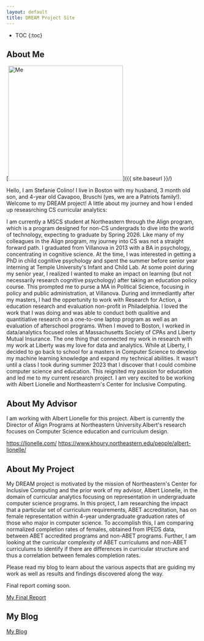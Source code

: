 ```yaml
---
layout: default
title: DREAM Project Site
---
```


* TOC
{:toc}

## About Me

[<img src="{{ site.baseurl }}/images/family.JPG" alt="Me" style="width: 300px;"/>]({{ site.baseurl }}/)

Hello, I am Stefanie Colino! I live in Boston with my husband, 3 month old son, and 4-year old Cavapoo, Bruschi (yes, we are a Patriots family!). Welcome to my DREAM project! A little about my journey and how I ended up reseasrching CS curricular analytics: 

 I am currently a MSCS student at Northeastern through the Align program, which is a program designed for non-CS undergrads to dive into the world of technology, expecting to graduate by Spring 2026.  Like many of my colleagues in the Align program, my journey into CS was not a straight forward path.  I graduated from Villanova in 2013 with a BA in psychology, concentrating in cognitive science.  At the time, I was interested in getting a PhD in child cognitive psychology and spent the summer before senior year interning at Temple University's Infant and Child Lab.  At some point during my senior year, I realized I wanted to make an impact on learning (but not necessarily research cognitive psychology) after taking an education policy course.  This prompted me to purse a MA in Political Science, focusing in policy and public administration, at Villanova. During and immediantly after my masters, I had the oppertunity to work with Research for Action, a education research and evaluation non-profit in Philadelphia. I loved the work that I was doing and was able to conduct both qualitive and quantitiative research on a one-to-one laptop program as well as an evaluation of afterschool programs.  When I moved to Boston, I worked in data/analytics focused roles at Massachusetts Society of CPAs and Liberty Mutual Insurance.  The one thing that connected my work in research with my work at Liberty was my love for data and analytics.  While at Liberty, I decided to go back to school for a masters in Computer Science to develop my machine learning knowledge and expand my technical abilities.  It wasn't until a class I took during summer 2023 that I discover that I could combine computer science and education.  This reignited my passion for education and led me to my current research project.  I am very excited to be working with Albert Lionelle and Northeastern's Center for Inclusive Computing.

## About My Advisor

I am working with Albert Lionelle for this project.  Albert is currently the Director of Align Programs at Northeastern University.Albert's research focuses on Computer Science education and curriculum design.

https://lionelle.com/
https://www.khoury.northeastern.edu/people/albert-lionelle/

## About My Project

My DREAM project is motivated by the mission of Northeastern's Center for Inclusive Computing and the prior work of my advisor, Albert Lionelle, in the domain of curricular analytics focusing on representation in undergraduate computer science programs. In this project, I am researching the impact that a particular set of curriculum requirements, ABET accreditation, has on female representation within 4-year undergraduate graduation rates of those who major in computer science.  To accomplish this, I am comparing normalized completion rates of females, obtained from IPEDS data, between ABET accredited programs and non-ABET programs.  Further, I am looking at the curricular complexity of ABET curriculums and non-ABET curriculums to identify if there are differences in curricular structure and thus a correlation between females completion rates. 

Please read my blog to learn about the various aspects that are guiding my work as well as results and findings discovered along the way.

Final report coming soon.

[My Final Report](files/finalreport.pdf)

## My Blog

[My Blog](blog.html)
